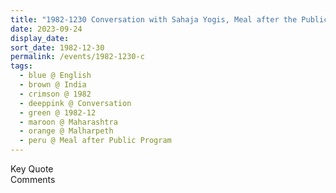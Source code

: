 ```yaml
---
title: "1982-1230 Conversation with Sahaja Yogis, Meal after the Public Program, Malharpeth (50 kms SSE of Sātārā), Maharashtra, India"
date: 2023-09-24
display_date: 
sort_date: 1982-12-30
permalink: /events/1982-1230-c
tags:
  - blue @ English
  - brown @ India
  - crimson @ 1982
  - deeppink @ Conversation
  - green @ 1982-12
  - maroon @ Maharashtra
  - orange @ Malharpeth
  - peru @ Meal after Public Program
---
```


<wave-list>
  <list-title color="green" width="75">Key Quote</list-title>
  <list-item color="BlanchedAlmond"  width="200"></list-item>
  <list-item color="Lavender"></list-item>
  <list-item color="BlanchedAlmond"></list-item>
</wave-list>

<br>

<wave-list>
  <list-title color="green" width="75">Comments</list-title>
  <list-item color="BlanchedAlmond"  width="200"></list-item>
  <list-item color="Lavender"></list-item>
  <list-item color="BlanchedAlmond"></list-item>
</wave-list>